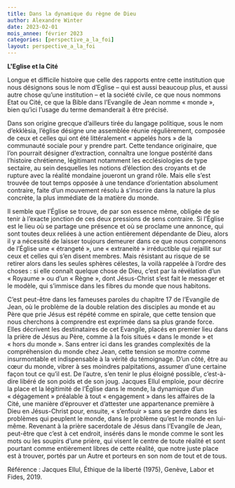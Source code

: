 ```yaml
---
title: Dans la dynamique du règne de Dieu
author: Alexandre Winter
date: 2023-02-01
mois_annee: février 2023
categories: [perspective_a_la_foi]
layout: perspective_a_la_foi
---
```


**L'Eglise et la Cité**

Longue et difficile histoire que celle des rapports entre cette institution que nous désignons sous le nom d’Eglise – qui est aussi beaucoup plus, et aussi autre
chose qu’une institution – et la société civile, ce que nous nommons Etat ou Cité, ce que la Bible dans l’Evangile de Jean nomme « monde », bien qu’ici l’usage du
terme demanderait à être précisé. 

Dans son origine grecque d’ailleurs tirée du langage politique, sous le nom d’ekklèsia, l’église désigne une assemblée réunie régulièrement, composée de ceux et 
celles qui ont été littéralement « appelés hors » de la communauté sociale pour y prendre part. Cette tendance originaire, que l’on pourrait désigner d’extraction,
connaîtra une longue postérité dans l’histoire chrétienne, légitimant notamment les ecclésiologies de type sectaire, au sein desquelles les notions d’élection des
croyants et de rupture avec la réalité mondaine joueront un grand rôle. Mais elle s’est trouvée de tout temps opposée à une tendance d’orientation absolument
contraire, faite d’un mouvement résolu à s’inscrire dans la nature la plus concrète, la plus immédiate de la matière du monde. 

Il semble que l’Église se trouve, de par son essence même, obligée de se tenir à l’exacte jonction de ces deux pressions de sens contraire. Si l’Église est le lieu
où se partage une présence et où se proclame une annonce, qui sont toutes deux reliées à une action entièrement dépendante de Dieu, alors il y a nécessité de laisser
toujours demeurer dans ce que nous comprenons de l’Église une « étrangeté », une « extraneité » irréductible qui rejaillit sur ceux et celles qui s’en disent membres.
Mais résistant au risque de se retirer alors dans les seules sphères célestes, la voilà rappelée à l’ordre des choses : si elle connaît quelque chose de Dieu, c’est
par la révélation d’un « Royaume » ou d’un « Règne », dont Jésus-Christ s’est fait le messager et le modèle, qui s’immisce dans les fibres du monde que nous habitons.

C’est peut-être dans les fameuses paroles du chapitre 17 de l’Evangile de Jean, où le problème de la double relation des disciples au monde et au Père que prie Jésus
est répété comme en spirale, que cette tension que nous cherchons à comprendre est exprimée dans sa plus grande force. Elles décrivent les destinataires de cet 
Evangile, placés en premier lieu dans la prière de Jésus au Père, comme à la fois situés « dans le monde » et « hors du monde ». Sans entrer ici dans les grandes 
complexités de la compréhension du monde chez Jean, cette tension se montre comme insurmontable et indispensable à la vérité du témoignage. D’un côté, être au
cœur du monde, vibrer à ses moindres palpitations, assumer d’une certaine façon tout ce qu’il est. De l’autre, s’en tenir le plus éloigné possible, c’est-à-dire 
libéré de son poids et de son joug. Jacques Ellul emploie, pour décrire la place et la légitimité de l’Église dans le monde, la dynamique d’un « dégagement » 
préalable à tout « engagement » dans les affaires de la Cité, une manière d’éprouver et d’attester une appartenance première à Dieu en Jésus-Christ pour, 
ensuite, « s’enfouir » sans se perdre dans les problèmes qui peuplent le monde, dans le problème qu’est le monde en lui-même. Revenant à la prière sacerdotale
de Jésus dans l’Evangile de Jean, peut-être que c’est à cet endroit, insérés dans le monde comme le sont les mots ou les soupirs d’une prière, qui visent le
centre de toute réalité et sont pourtant comme entièrement libres de cette réalité, que notre juste place est à trouver, portés par un Autre et porteurs en son
nom de tout et de tous.

Référence : Jacques Ellul, Éthique de la liberté (1975), Genève, Labor et Fides, 2019.
